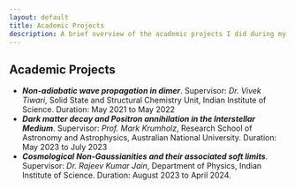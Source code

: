 ```yaml
---
layout: default
title: Academic Projects
description: A brief overview of the academic projects I did during my undergraduate student career till now.
---
```




## Academic Projects

* ***Non-adiabatic wave propagation in dimer***. Supervisor: _Dr. Vivek Tiwari_, Solid State and Structural Chemistry Unit, Indian Institute of Science. Duration: May 2021 to May 2022
* ***Dark matter decay and Positron annihilation in the Interstellar Medium***. Supervisor: _Prof. Mark Krumholz_, Research School of Astronomy and Astrophysics, Australian National University. Duration: May 2023 to July 2023
*  ***Cosmological Non-Gaussianities and their associated soft limits***. Supervisor: _Dr. Rajeev Kumar Jain_, Department of Physics, Indian Institute of Science. Duration: August 2023 to April 2024.
